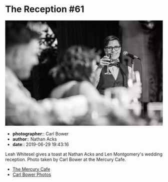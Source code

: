 # The Reception #61

![Leah Whitesel toasts Nathan Acks and Len Montgomery](assets/2019-06-29-set-3-the-reception-61.webp)

* **photographer**:: Carl Bower  
* **author**:: Nathan Acks  
* **date**:: 2019-06-29 19:43:16

Leah Whitesel gives a toast at Nathan Acks and Len Montgomery's wedding reception. Photo taken by Carl Bower at the Mercury Cafe.

* [The Mercury Cafe](http://mercurycafe.com)
* [Carl Bower Photos](https://carlbowerphotos.com)
